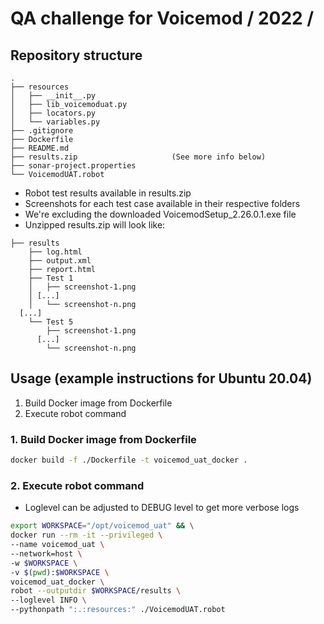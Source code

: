 # QA challenge for Voicemod / 2022 /

## **Repository structure**

```
.
├── resources
│   ├── __init__.py
│   ├── lib_voicemoduat.py
│   ├── locators.py
│   └── variables.py
├── .gitignore
├── Dockerfile
├── README.md
├── results.zip                     (See more info below)
├── sonar-project.properties
└── VoicemodUAT.robot
```

- Robot test results available in results.zip
- Screenshots for each test case available in their respective folders
- We're excluding the downloaded VoicemodSetup_2.26.0.1.exe file
- Unzipped results.zip will look like:
```
├── results
    ├── log.html
    ├── output.xml
    ├── report.html
    ├── Test 1
    │   ├── screenshot-1.png
    │ [...]
    │   └── screenshot-n.png
  [...]
    └── Test 5
        ├── screenshot-1.png
      [...]
        └── screenshot-n.png
```

## **Usage (example instructions for Ubuntu 20.04)**

1. Build Docker image from Dockerfile
2. Execute robot command

### **1. Build Docker image from Dockerfile**

```bash
docker build -f ./Dockerfile -t voicemod_uat_docker .
```

### **2. Execute robot command**

- Loglevel can be adjusted to DEBUG level to get more verbose logs

```bash
export WORKSPACE="/opt/voicemod_uat" && \
docker run --rm -it --privileged \
--name voicemod_uat \
--network=host \
-w $WORKSPACE \
-v $(pwd):$WORKSPACE \
voicemod_uat_docker \
robot --outputdir $WORKSPACE/results \
--loglevel INFO \
--pythonpath ":.:resources:" ./VoicemodUAT.robot
```
